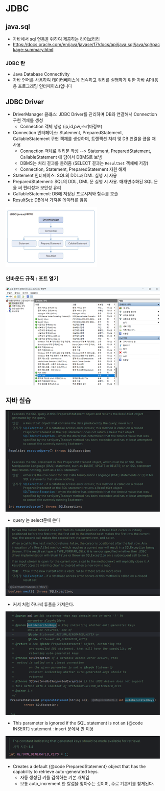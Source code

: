 # JDBC
## java.sql
- 자바에서 sql 연동을 위하여 제공하는 라이브러리
- https://docs.oracle.com/en/java/javase/17/docs/api/java.sql/java/sql/package-summary.html

### JDBC 란
- Java Database Connectivity
- 자바 언어를 사용하여 데이터베이스에 접속하고 쿼리를 실행하기 위한 자바 API(응용 프로그래밍 인터페이스)입니다

## JDBC Driver
- DriverManager 클래스: JDBC Driver를 관리하며 DB와 연결해서 Connection 구현 객체를 생성
  - Connection 객체 생성 (ip,id,pw,스키마정보) 
- Connection 인터페이스: Statement, PreparedStatement, CallableStatement 구현 객체를 생성하며, 트랜잭션 처리 및 DB 연결을 끊을 때 사용
  - Connection 객체로 쿼리문 작성 --> Statement, PreparedStatement, CallableStatement 에 담아서 DBMS로 보냄
  - DBMS는 처리 결과롤 돌려줌 (SELECT 결과는 `ResultSet` 객체에 저장) 
  - Connection, Statement, PreparedStatement 자원 해제
- Statement 인터페이스: SQL의 DDL과 DML 실행 시 사용
- PreparedStatement: SQL의 DDL, DML 문 실행 시 사용. 매개변수화된 SQL 문을 써 편리성과 보안성 유리
- CallableStatement: DB에 저장된 프로시저와 함수를 호출
- ResultSet: DB에서 가져온 데이터를 읽음

![img.png](../../../picture/jdbcdriver.png)

### 인바운드 규칙 : 포트 열기
![img.png](../../../picture/port.png)


## 자바 실습

![img.png](../../../picture/queryupdate.png)
- query 는 select문에 쓴다

![img.png](../../../picture/resultsetnext.png)
- 커서 처럼 하나씩 튜플을 가져온다.


![img.png](../../../picture/autogenerated.png)
- This parameter is ignored if the SQL statement is not an {@code INSERT} statement : insert 문에서 만 이용

![img.png](../../../picture/RETURN_GENERATED_KEYS.png)
- Creates a default {@code PreparedStatement} object that has the capability to retrieve auto-generated keys.
  - 자동 생성된 키를 검색하는 기본 개체임
  - 보통 auto_increment 한 칼럼을 찾아주는 것이며, 주로 기본키를 찾게된다.






